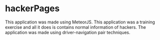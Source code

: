 # hackerPages

This application was made using MeteorJS. This application was a training exercise and all it does is contains normal information of hackers. The application was made using driver-navigation pair techniques. 
